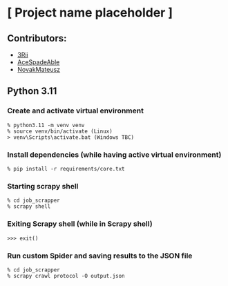 # [ Project name placeholder ]

## Contributors:
- [3Rii](https://github.com/3Rii)
- [AceSpadeAble](https://github.com/AceSpadeAble)
- [NovakMateusz](https://github.com/NovakMateusz)

## Python 3.11
### Create and activate virtual environment

```console
% python3.11 -m venv venv
% source venv/bin/activate (Linux)
> venv\Scripts\activate.bat (Windows TBC)
```

### Install dependencies (while having active virtual environment)
```console
% pip install -r requirements/core.txt
```

### Starting scrapy shell
```console
% cd job_scrapper
% scrapy shell
```

### Exiting Scrapy shell (while in Scrapy shell)
```console
>>> exit()
```

### Run custom Spider and saving results to the JSON file
```console
% cd job_scrapper
% scrapy crawl protocol -O output.json
```
